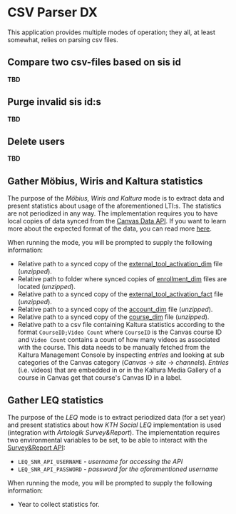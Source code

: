 # CSV Parser DX

This application provides multiple modes of operation; they all, at least somewhat, relies on parsing csv files.

## Compare two csv-files based on sis id

**TBD**

## Purge invalid sis id:s

**TBD**

## Delete users

**TBD**

## Gather Möbius, Wiris and Kaltura statistics

The purpose of the _Möbius, Wiris and Kaltura_ mode is to extract data and present statistics about usage of the aforementioned LTI:s. The statistics are not periodized in any way. The implementation requires you to have local copies of data synced from the [Canvas Data API](https://community.canvaslms.com/docs/DOC-6600-how-to-use-the-canvas-data-cli-tool). If you want to learn more about the expected format of the data, you can read more [here](https://portal.inshosteddata.com/docs).

When running the mode, you will be prompted to supply the following information:

- Relative path to a synced copy of the [external_tool_activation_dim](https://portal.inshosteddata.com/docs#external_tool_activation_dim) file (_unzipped_).
- Relative path to folder where synced copies of [enrollment_dim](https://portal.inshosteddata.com/docs#enrollment_dim) files are located (_unzipped_).
- Relative path to a synced copy of the [external_tool_activation_fact](https://portal.inshosteddata.com/docs#external_tool_activation_fact) file (_unzipped_).
- Relative path to a synced copy of the [account_dim](https://portal.inshosteddata.com/docs#account_dim) file (_unzipped_).
- Relative path to a synced copy of the [course_dim](https://portal.inshosteddata.com/docs#course_dim) file (_unzipped_).
- Relative path to a csv file containing Kaltura statistics according to the format `CourseID;Video Count` where `CourseID` is the Canvas course ID and `Video Count` contains a count of how many videos as associated with the course. This data needs to be manually fetched from the Kaltura Management Console by inspecting _entries_ and looking at sub categories of the Canvas category (_Canvas_ -> _site_ -> _channels_). _Entries_ (i.e. videos) that are embedded in or in the Kaltura Media Gallery of a course in Canvas get that course's Canvas ID in a label.

## Gather LEQ statistics

The purpose of the _LEQ_ mode is to extract periodized data (for a set year) and present statistics about how _KTH Social LEQ_ implementation is used (integration with _Artologik Survey&Report_). The implementation requires two environmental variables to be set, to be able to interact with the [Survey&Report API](https://sunet.artologik.net/kth/Admin/services/api.svc/help):

- `LEQ_SNR_API_USERNAME` - _username for accessing the API_
- `LEQ_SNR_API_PASSWORD` - _password for the aforementioned username_

When running the mode, you will be prompted to supply the following information:

- Year to collect statistics for.
